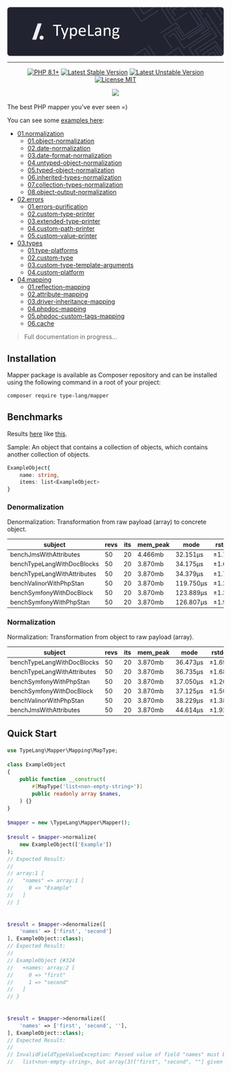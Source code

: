 <a href="https://github.com/php-type-language" target="_blank">
    <img align="center" src="https://github.com/php-type-language/.github/blob/master/assets/dark.png?raw=true">
</a>

---

<p align="center">
    <a href="https://packagist.org/packages/type-lang/mapper"><img src="https://poser.pugx.org/type-lang/mapper/require/php?style=for-the-badge" alt="PHP 8.1+"></a>
    <a href="https://packagist.org/packages/type-lang/mapper"><img src="https://poser.pugx.org/type-lang/mapper/version?style=for-the-badge" alt="Latest Stable Version"></a>
    <a href="https://packagist.org/packages/type-lang/mapper"><img src="https://poser.pugx.org/type-lang/mapper/v/unstable?style=for-the-badge" alt="Latest Unstable Version"></a>
    <a href="https://raw.githubusercontent.com/php-type-language/mapper/blob/master/LICENSE"><img src="https://poser.pugx.org/type-lang/mapper/license?style=for-the-badge" alt="License MIT"></a>
</p>
<p align="center">
    <a href="https://github.com/php-type-language/mapper/actions"><img src="https://github.com/php-type-language/mapper/workflows/tests/badge.svg"></a>
</p>

The best PHP mapper you've ever seen =)

You can see some [examples here](/example):

- [01.normalization](/example/01.normalization)
  - [01.object-normalization](/example/01.normalization/01.object-normalization.php)
  - [02.date-normalization](/example/01.normalization/02.date-normalization.php)
  - [03.date-format-normalization](/example/01.normalization/03.date-format-normalization.php)
  - [04.untyped-object-normalization](/example/01.normalization/04.untyped-object-normalization.php)
  - [05.typed-object-normalization](/example/01.normalization/05.typed-object-normalization.php)
  - [06.inherited-types-normalization](/example/01.normalization/06.inherited-types-normalization.php)
  - [07.collection-types-normalization](/example/01.normalization/07.collection-types-normalization.php)
  - [08.object-output-normalization](/example/01.normalization/08.object-output-normalization.php)
- [02.errors](/example/02.errors)
  - [01.errors-purification](/example/02.errors/01.errors-purification.php)
  - [02.custom-type-printer](/example/02.errors/02.custom-type-printer.php)
  - [03.extended-type-printer](/example/02.errors/03.extended-type-printer.php)
  - [04.custom-path-printer](/example/02.errors/04.custom-path-printer.php)
  - [05.custom-value-printer](/example/02.errors/05.custom-value-printer.php)
- [03.types](/example/03.types)
  - [01.type-platforms](/example/03.types/01.type-platforms.php)
  - [02.custom-type](/example/03.types/02.custom-type.php)
  - [03.custom-type-template-arguments](/example/03.types/03.custom-type-template-arguments.php)
  - [04.custom-platform](/example/03.types/04.custom-platform.php)
- [04.mapping](/example/04.mapping)
  - [01.reflection-mapping](/example/04.mapping/01.reflection-mapping.php)
  - [02.attribute-mapping](/example/04.mapping/02.attribute-mapping.php)
  - [03.driver-inheritance-mapping](/example/04.mapping/03.driver-inheritance-mapping.php)
  - [04.phpdoc-mapping](/example/04.mapping/04.phpdoc-mapping.php)
  - [05.phpdoc-custom-tags-mapping](/example/04.mapping/05.phpdoc-custom-tags-mapping.php)
  - [06.cache](/example/04.mapping/06.cache.php)
  
> Full documentation in progress...

## Installation

Mapper package is available as Composer repository and can be installed
using the following command in a root of your project:

```sh
composer require type-lang/mapper
```

## Benchmarks

Results [here](https://github.com/php-type-language/mapper/actions/workflows/bench.yml) 
like [this](https://github.com/php-type-language/mapper/actions/runs/11354044353/job/31580400799#step:7:34).

Sample: An object that contains a collection of objects, which contains 
another collection of objects.

```typescript
ExampleObject{
    name: string,
    items: list<ExampleObject>
}
```

### Denormalization

Denormalization: Transformation from raw payload (array) to concrete object.

| subject                     | revs | its | mem_peak | mode      | rstdev |
|-----------------------------|------|-----|----------|-----------|--------|
| benchJmsWithAttributes      | 50   | 20  | 4.466mb  | 32.151μs  | ±1.70% |
| benchTypeLangWithDocBlocks  | 50   | 20  | 3.870mb  | 34.175μs  | ±1.61% |
| benchTypeLangWithAttributes | 50   | 20  | 3.870mb  | 34.379μs  | ±1.77% |
| benchValinorWithPhpStan     | 50   | 20  | 3.870mb  | 119.750μs | ±1.21% |
| benchSymfonyWithDocBlock    | 50   | 20  | 3.870mb  | 123.889μs | ±1.35% |
| benchSymfonyWithPhpStan     | 50   | 20  | 3.870mb  | 126.807μs | ±1.94% |

### Normalization

Normalization: Transformation from object to raw payload (array).

| subject                     | revs | its | mem_peak | mode     | rstdev |
|-----------------------------|------|-----|----------|----------|--------|
| benchTypeLangWithDocBlocks  | 50   | 20  | 3.870mb  | 36.473μs | ±1.69% |
| benchTypeLangWithAttributes | 50   | 20  | 3.870mb  | 36.735μs | ±1.68% |
| benchSymfonyWithPhpStan     | 50   | 20  | 3.870mb  | 37.050μs | ±1.20% |
| benchSymfonyWithDocBlock    | 50   | 20  | 3.870mb  | 37.125μs | ±1.50% |
| benchValinorWithPhpStan     | 50   | 20  | 3.870mb  | 38.229μs | ±1.38% |
| benchJmsWithAttributes      | 50   | 20  | 3.870mb  | 44.614μs | ±1.92% |


## Quick Start

```php
use TypeLang\Mapper\Mapping\MapType;

class ExampleObject
{
    public function __construct(
        #[MapType('list<non-empty-string>')]
        public readonly array $names,
    ) {}
}

$mapper = new \TypeLang\Mapper\Mapper();

$result = $mapper->normalize(
    new ExampleObject(['Example'])
);
// Expected Result:
//
// array:1 [
//   "names" => array:1 [
//     0 => "Example"
//   ]
// ]


$result = $mapper->denormalize([
    'names' => ['first', 'second']
], ExampleObject::class);
// Expected Result:
//
// ExampleObject {#324
//   +names: array:2 [
//     0 => "first"
//     1 => "second"
//   ]
// }


$result = $mapper->denormalize([
    'names' => ['first', 'second', ''],
], ExampleObject::class);
// Expected Result:
//
// InvalidFieldTypeValueException: Passed value of field "names" must be of type
//   list<non-empty-string>, but array(3)["first", "second", ""] given at $.names[2]
```
